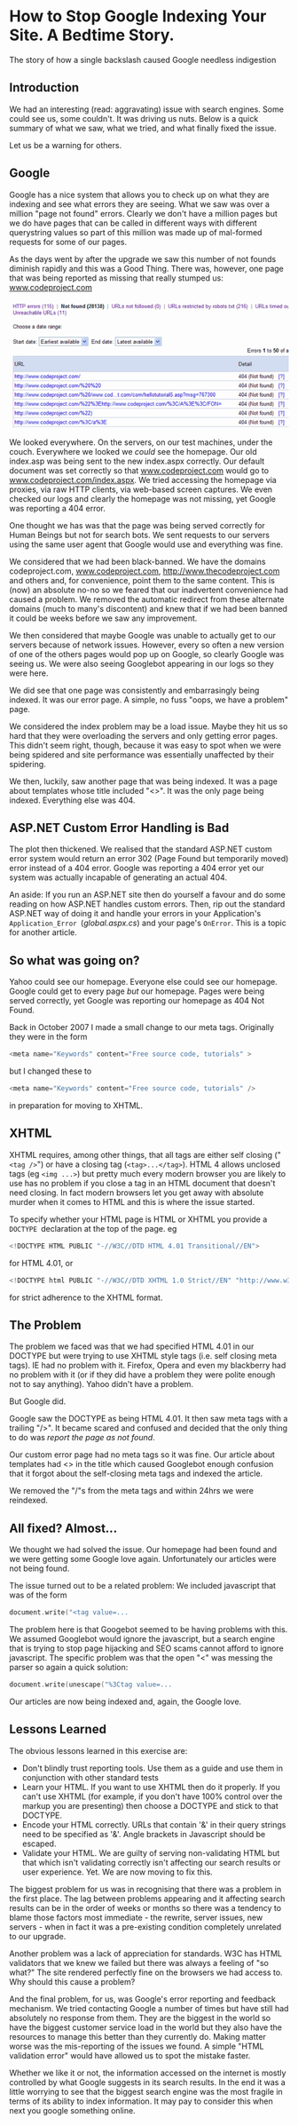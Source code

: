 # How to Stop Google Indexing Your Site. A Bedtime Story.

The story of how a single backslash caused Google needless indigestion

## Introduction

We had an interesting (read: aggravating) issue with search engines. Some could see us, some couldn't. It was driving us nuts. Below is a quick summary of what we saw, what we tried, and what finally fixed the issue.

Let us be a warning for others.

## Google

Google has a nice system that allows you to check up on what they are indexing and see what errors they are seeing. What we saw was over a million "page not found" errors. Clearly we don't have a million pages but we do have pages that can be called in different ways with different querystring values so part of this million was made up of mal-formed requests for some of our pages. 

As the days went by after the upgrade we saw this number of not founds diminish rapidly and this was a Good Thing. There was, however, one page that was being reported as missing that really stumped us: www.codeproject.com 

![](https://raw.githubusercontent.com/ChrisMaunder/Google_Indexing_Problem/master/docs/assets/notfound.png) 

We looked everywhere. On the servers, on our test machines, under the couch. Everywhere we looked we *could* see the homepage. Our old index.asp was being sent to the new index.aspx correctly. Our default document was set correctly so that www.codeproject.com would go to www.codeproject.com/index.aspx. We tried accessing the homepage via proxies, via raw HTTP clients, via web-based screen captures. We even checked our logs and clearly the homepage was not missing, yet Google was reporting a 404 error. 

One thought we has was that the page was being served correctly for Human Beings but not for search bots. We sent requests to our servers using the same user agent that Google would use and everything was fine.

We considered that we had been black-banned. We have the domains codeproject.com, www.codeproject.com, http://www.thecodeproject.com and others and, for convenience, point them to the same content. This is (now) an absolute no-no so we feared that our inadvertent convenience had caused a problem. We removed the automatic redirect from these alternate domains (much to many's discontent) and knew that if we had been banned it could be weeks before we saw any improvement.

We then considered that maybe Google was unable to actually get to our servers because of network issues. However, every so often a new version of one of the others pages would pop up on Google, so clearly Google was seeing us. We were also seeing Googlebot appearing in our logs so they were here. 

We did see that one page was consistently and embarrasingly being indexed. It was our error page. A simple, no fuss "oops, we have a problem" page. 

We considered the index problem may be a load issue. Maybe they hit us so hard that they were overloading the servers and only getting error pages. This didn't seem right, though, because it was easy to spot when we were being spidered and site performance was essentially unaffected by their spidering. 

We then, luckily, saw another page that was being indexed. It was a page about templates whose title included "&lt;&gt;". It was the only page being indexed. Everything else was 404. 

## ASP.NET Custom Error Handling is Bad

The plot then thickened. We realised that the standard ASP.NET custom error system would return an error 302 (Page Found but temporarily moved) error instead of a 404 error. Google was reporting a 404 error yet our system was actually incapable of generating an actual 404. 

An aside: If you run an ASP.NET site then do yourself a favour and do some reading on how ASP.NET handles custom errors. Then, rip out the standard ASP.NET way of doing it and handle your errors in your Application's `Application_Error `(*global.aspx.cs*) and your page's `OnError`. This is a topic for another article.

## So what was going on?

Yahoo could see our homepage. Everyone else could see our homepage. Google could get to every page *but* our homepage. Pages were being served correctly, yet Google was reporting our homepage as 404 Not Found. 

Back in October 2007 I made a small change to our meta tags. Originally they were in the form

```cpp
<meta name="Keywords" content="Free source code, tutorials" >
```

but I changed these to

```cpp
<meta name="Keywords" content="Free source code, tutorials" />
```

in preparation for moving to XHTML. 

## XHTML

XHTML requires, among other things, that all tags are either self closing ("`<tag />`") or have a closing tag (`<tag>...</tag>`). HTML 4 allows unclosed tags (eg `<img ...>`) but pretty much every modern browser you are likely to use has no problem if you close a tag in an HTML document that doesn't need closing. In fact modern browsers let you get away with absolute murder when it comes to HTML and this is where the issue started. 

To specify whether your HTML page is HTML or XHTML you provide a `DOCTYPE `declaration at the top of the page. eg 

```cpp
<!DOCTYPE HTML PUBLIC "-//W3C//DTD HTML 4.01 Transitional//EN">
```

for HTML 4.01, or 

```cpp
<!DOCTYPE html PUBLIC "-//W3C//DTD XHTML 1.0 Strict//EN" "http://www.w3.org/TR/xhtml1/DTD/xhtml1-strict.dtd">
```

for strict adherence to the XHTML format. 

## The Problem

The problem we faced was that we had specified HTML 4.01 in our DOCTYPE but were trying to use XHTML style tags (i.e. self closing meta tags). IE had no problem with it. Firefox, Opera and even my blackberry had no problem with it (or if they did have a problem they were polite enough not to say anything). Yahoo didn't have a problem. 

But Google did. 

Google saw the DOCTYPE as being HTML 4.01. It then saw meta tags with a trailing "/&gt;". It became scared and confused and decided that the only thing to do was *report the page as not found*. 

Our custom error page had no meta tags so it was fine. Our article about templates had &lt;&gt; in the title which caused Googlebot enough confusion that it forgot about the self-closing meta tags and indexed the article. 

We removed the "/"s from the meta tags and within 24hrs we were reindexed. 

## All fixed? Almost...

We thought we had solved the issue. Our homepage had been found and we were getting some Google love again. Unfortunately our articles were not being found.

The issue turned out to be a related problem: We included javascript that was of the form

```cpp
document.write("<tag value=...
```

The problem here is that Googebot seemed to be having problems with this. We assumed Googlebot would ignore the javascript, but a search engine that is trying to stop page hijacking and SEO scams cannot afford to ignore javascript. The specific problem was that the open "&lt;" was messing the parser so again a quick solution:

```cpp
document.write(unescape("%3Ctag value=...
```

Our articles are now being indexed and, again, the Google love.

## Lessons Learned

The obvious lessons learned in this exercise are:

- Don't blindly trust reporting tools. Use them as a guide and use them in conjunction with other standard tests
- Learn your HTML. If you want to use XHTML then do it properly. If you can't use XHTML (for example, if you don't have 100% control over the markup you are presenting) then choose a DOCTYPE and stick to that DOCTYPE.
- Encode your HTML correctly. URLs that contain '&' in their query strings need to be specified as '&amp;'. Angle brackets in Javascript should be escaped.
- Validate your HTML. We are guilty of serving non-validating HTML but that which isn't validating correctly isn't affecting our search results or user experience. Yet. We are now moving to fix this.

The biggest problem for us was in recognising that there was a problem in the first place. The lag between problems appearing and it affecting search results can be in the order of weeks or months so there was a tendency to blame those factors most immediate - the rewrite, server issues, new servers - when in fact it was a pre-existing condition completely unrelated to our upgrade.

Another problem was a lack of appreciation for standards. W3C has HTML validators that we knew we failed but there was always a feeling of "so what?" The site rendered perfectly fine on the browsers we had access to. Why should this cause a problem?

And the final problem, for us, was Google's error reporting and feedback mechanism. We tried contacting Google a number of times but have still had absolutely no response from them. They are the biggest in the world so have the biggest customer service load in the world but they also have the resources to manage this better than they currently do. Making matter worse was the mis-reporting of the issues we found. A simple "HTML validation error" would have allowed us to spot the mistake faster.

Whether we like it or not, the information accessed on the internet is mostly controlled by what Google suggests in its search results. In the end it was a little worrying to see that the biggest search engine was the most fragile in terms of its ability to index information. It may pay to consider this when next you google something online.
